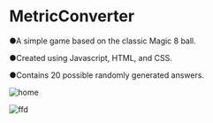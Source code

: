 # MetricConverter

●A simple game based on the classic Magic 8 ball.

●Created using Javascript, HTML, and CSS. 

●Contains 20 possible randomly generated answers. 

![home](https://user-images.githubusercontent.com/113400872/212503656-c9da67a7-d5e5-4d5b-a989-b84e770bb9e4.PNG)

![ffd](https://user-images.githubusercontent.com/113400872/212503612-2a7430a0-eac3-40d5-aa1b-bc39ebdddbe1.PNG)
